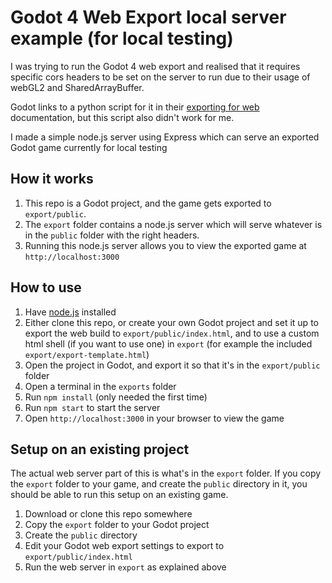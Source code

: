 # Godot 4 Web Export local server example (for local testing)

I was trying to run the Godot 4 web export and realised that it requires specific cors headers to be set on the server to run due to their usage of webGL2 and SharedArrayBuffer.

Godot links to a python script for it in their [exporting for web](https://docs.godotengine.org/en/stable/tutorials/export/exporting_for_web.html) documentation, but this script also didn't work for me.

I made a simple node.js server using Express which can serve an exported Godot game currently for local testing

## How it works

1. This repo is a Godot project, and the game gets exported to `export/public`.
2. The `export` folder contains a node.js server which will serve whatever is in the `public` folder with the right headers.
3. Running this node.js server allows you to view the exported game at `http://localhost:3000`

## How to use

1. Have [node.js](https://nodejs.org/en) installed
2. Either clone this repo, or create your own Godot project and set it up to export the web build to `export/public/index.html`, and to use a custom html shell (if you want to use one) in `export` (for example the included `export/export-template.html`)
3. Open the project in Godot, and export it so that it's in the `export/public` folder
4. Open a terminal in the `exports` folder
5. Run `npm install` (only needed the first time)
6. Run `npm start` to start the server
7. Open `http://localhost:3000` in your browser to view the game

## Setup on an existing project

The actual web server part of this is what's in the `export` folder. If you copy the `export` folder to your game, and create the `public` directory in it, you should be able to run this setup on an existing game.

1. Download or clone this repo somewhere
2. Copy the `export` folder to your Godot project
3. Create the `public` directory
4. Edit your Godot web export settings to export to `export/public/index.html`
5. Run the web server in `export` as explained above
